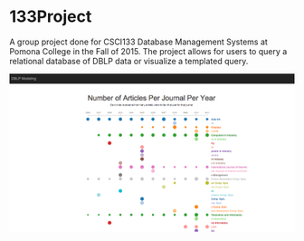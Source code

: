 # 133Project
A group project done for CSCI133 Database Management Systems at Pomona College in the Fall of 2015. The project allows for users to query a relational database of DBLP data or visualize a templated query. 


![alt tag](/images/vis.png)
